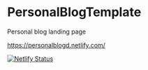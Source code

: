 # PersonalBlogTemplate
Personal blog landing page

https://personalblogd.netlify.com/


[![Netlify Status](https://api.netlify.com/api/v1/badges/947f07b8-af4a-4980-ab03-19895cd13f5d/deploy-status)](https://app.netlify.com/sites/personalblogd/deploys)
